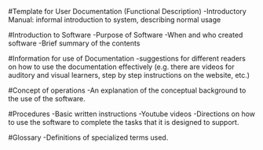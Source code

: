 #Template for User Documentation (Functional Description)
-Introductory Manual: informal introduction to system, describing normal usage


#Introduction to Software
-Purpose of Software
-When and who created software
-Brief summary of the contents

#Information for use of Documentation
-suggestions for different readers on how to use the documentation effectively
(e.g. there are videos for auditory and visual learners, step by step instructions on  the website, etc.)

#Concept of operations
-An explanation of the conceptual background to the use of the software. 

#Procedures
-Basic written instructions
-Youtube videos
-Directions on how to use the software to complete the tasks that it is designed to support.

#Glossary
-Definitions of specialized terms used.
